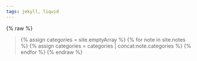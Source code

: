 ```yaml
---
tags: jekyll, liquid
---
```

{% raw %}
>{% assign categories = site.emptyArray %}
>{% for note in site.notes %}
>  {% assign categories = categories | concat:note.categories %}
>{% endfor %}
{% endraw %}